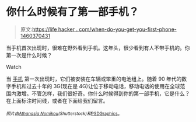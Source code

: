 # 你什么时候有了第一部手机？

> 原文:[https://life hacker . com/when-do-you-get-you-first-phone-1460370431](https://lifehacker.com/when-did-you-get-your-first-cell-phone-1460370431)

当手机首次出现时，很难在野外看到手机。这年头，很少看到有人不带手机的。你第一次是什么时候？

Watch

当 [手机](http://lifehacker.com/tag/cell-phones) 第一次出现时，它们被安装在车辆或笨重的电池组上。随着 90 年代的数字手机和过去十年的 3G(现在是 4G)让位于移动电话，移动电话的使用在全球范围内激增。不管怎样，我们很好奇。你什么时候得到你的第一部手机，它是什么？在上面标注时间线，或者在下面给我们留言。

*<small>照片由</small>*[*<small>Athanasia Nomikou</small>*](http://www.shutterstock.com/pic.mhtml?id=131571515&src=id)*<small>(Shutterstock)和</small>*[<small>PSDGraphics</small>](http://www.psdgraphics.com/backgrounds/green-grungy-twirl-background/)。